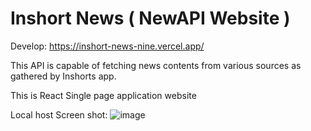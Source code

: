 # Inshort News ( NewAPI Website )

Develop: https://inshort-news-nine.vercel.app/

This API is capable of fetching news contents from various sources as gathered by Inshorts app.

This is React Single page application website

Local host Screen shot:
![image](https://github.com/vishwajeets148/inshort-news/assets/131684333/0608caa3-31c6-4e2f-a603-fb934a17e787)

